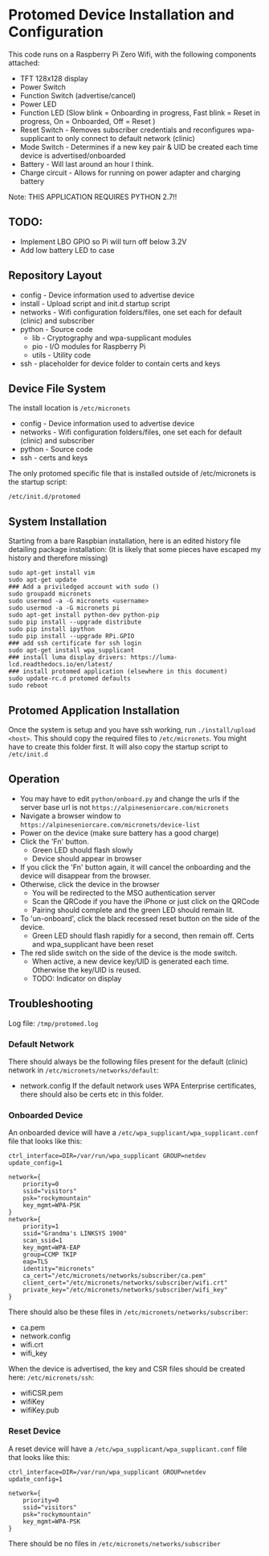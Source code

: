 # Protomed Device Installation and Configuration

This code runs on a Raspberry Pi Zero Wifi, with the following components attached:

 - TFT 128x128 display
 - Power Switch
 - Function Switch (advertise/cancel)
 - Power LED
 - Function LED (Slow blink = Onboarding in progress, Fast blink = Reset in progress, On = Onboarded, Off = Reset )
 - Reset Switch - Removes subscriber credentials and reconfigures wpa-supplicant to only connect to default network (clinic)
 - Mode Switch - Determines if a new key pair & UID be created each time device is advertised/onboarded
 - Battery - Will last around an hour I think. 
 - Charge circuit - Allows for running on power adapter and charging battery

Note: THIS APPLICATION REQUIRES PYTHON 2.7!!

 ## TODO: 
 - Implement LBO GPIO so Pi will turn off below 3.2V
 - Add low battery LED to case

## Repository Layout
 - config - Device information used to advertise device
 - install - Upload script and init.d startup script
 - networks - Wifi configuration folders/files, one set each for default (clinic) and subscriber
 - python - Source code
 	- lib - Cryptography and wpa-supplicant modules
 	- pio - I/O modules for Raspberry Pi
 	- utils - Utility code
 - ssh - placeholder for device folder to contain certs and keys

## Device File System
The install location is `/etc/micronets`

 - config - Device information used to advertise device
 - networks - Wifi configuration folders/files, one set each for default (clinic) and subscriber
 - python - Source code
 - ssh - certs and keys

The only protomed specific file that is installed outside of /etc/micronets is the startup script:

`/etc/init.d/protomed`

## System Installation
Starting from a bare Raspbian installation, here is an edited history file detailing package installation:
(It is likely that some pieces have escaped my history and therefore missing)


	sudo apt-get install vim
	sudo apt-get update
	### Add a priviledged account with sudo ()
	sudo groupadd micronets
	sudo usermod -a -G micronets <username>
	sudo usermod -a -G micronets pi
	sudo apt-get install python-dev python-pip
	sudo pip install --upgrade distribute
	sudo pip install ipython
	sudo pip install --upgrade RPi.GPIO
	### add ssh certificate for ssh login
	sudo apt-get install wpa_supplicant
	### install luma display drivers: https://luma-lcd.readthedocs.io/en/latest/
	### install protomed application (elsewhere in this document)
	sudo update-rc.d protomed defaults
	sudo reboot


## Protomed Application Installation
Once the system is setup and you have ssh working, run `./install/upload <host>`. 
This should copy the required files to `/etc/micronets`. You might have to create this folder first. 
It will also copy the startup script to `/etc/init.d`

## Operation
- You may have to edit `python/onboard.py` and change the urls if the server base url is not `https://alpineseniorcare.com/micronets`
- Navigate a browser window to `https://alpineseniorcare.com/micronets/device-list`
- Power on the device (make sure battery has a good charge)
- Click the 'Fn' button. 
	- Green LED should flash slowly
	- Device should appear in browser
- If you click the 'Fn' button again, it will cancel the onboarding and the device will disappear from the browser.
- Otherwise, click the device in the browser
	- You will be redirected to the MSO authentication server
	- Scan the QRCode if you have the iPhone or just click on the QRCode
	- Pairing should complete and the green LED should remain lit.
- To 'un-onboard', click the black recessed reset button on the side of the device. 
	- Green LED should flash rapidly for a second, then remain off. Certs and wpa_supplicant have been reset
- The red slide switch on the side of the device is the mode switch. 
	- When active, a new device key/UID is generated each time. Otherwise the key/UID is reused. 
	- TODO: Indicator on display

## Troubleshooting
Log file: `/tmp/protomed.log`

### Default Network
There should always be the following files present for the default (clinic) network in `/etc/micronets/networks/default`:
 - network.config
If the default network uses WPA Enterprise certificates, there should also be certs etc in this folder.

### Onboarded Device
An onboarded device will have a `/etc/wpa_supplicant/wpa_supplicant.conf` file that looks like this:

	ctrl_interface=DIR=/var/run/wpa_supplicant GROUP=netdev
	update_config=1

	network={
	    priority=0
	    ssid="visitors"
	    psk="rockymountain"
	    key_mgmt=WPA-PSK
	}
	network={
	    priority=1
	    ssid="Grandma's LINKSYS 1900"
	    scan_ssid=1
	    key_mgmt=WPA-EAP
	    group=CCMP TKIP
	    eap=TLS
	    identity="micronets"
	    ca_cert="/etc/micronets/networks/subscriber/ca.pem"
	    client_cert="/etc/micronets/networks/subscriber/wifi.crt"
	    private_key="/etc/micronets/networks/subscriber/wifi_key"
	}


There should also be these files in `/etc/micronets/networks/subscriber`:

 - ca.pem
 - network.config
 - wifi.crt
 - wifi_key

When the device is advertised, the key and CSR files should be created here:  `/etc/micronets/ssh`:

 - wifiCSR.pem
 - wifiKey
 - wifiKey.pub

### Reset Device
A reset device will have a `/etc/wpa_supplicant/wpa_supplicant.conf` file that looks like this:

	ctrl_interface=DIR=/var/run/wpa_supplicant GROUP=netdev
	update_config=1

	network={
	    priority=0
	    ssid="visitors"
	    psk="rockymountain"
	    key_mgmt=WPA-PSK
	}

There should be no files in `/etc/micronets/networks/subscriber`


